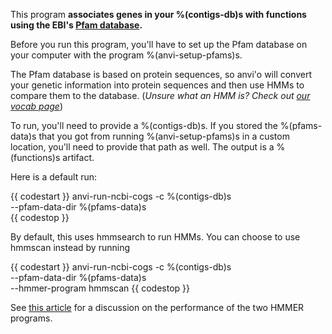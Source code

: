 This program **associates genes in your %(contigs-db)s with functions using the EBI's [Pfam database](https://pfam.xfam.org/).** 

Before you run this program, you'll have to set up the Pfam database on your computer with the program %(anvi-setup-pfams)s.  

The Pfam database is based on protein sequences, so anvi'o will convert your genetic information into protein sequences and then use HMMs to compare them to the database. (*Unsure what an HMM is? Check out [our vocab page](http://merenlab.org/vocabulary/#hmm)*)

To run, you'll need to provide a %(contigs-db)s. If you stored the %(pfams-data)s that you got from running %(anvi-setup-pfams)s in a custom location, you'll need to provide that path as well. The output is a %(functions)s artifact. 

Here is a default run: 

{{ codestart }}
anvi-run-ncbi-cogs -c %(contigs-db)s \
            --pfam-data-dir %(pfams-data)s \
{{ codestop }}

By default, this uses hmmsearch to run HMMs. You can choose to use hmmscan instead by running

{{ codestart }}
anvi-run-ncbi-cogs -c %(contigs-db)s \
            --pfam-data-dir %(pfams-data)s \
            --hmmer-program hmmscan
{{ codestop }}

See [this article](https://cryptogenomicon.org/2011/05/27/hmmscan-vs-hmmsearch-speed-the-numerology/) for a discussion on the performance of the two HMMER programs. 
